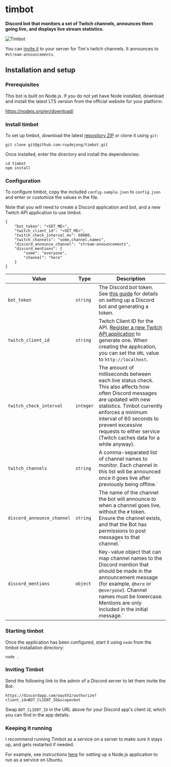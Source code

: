 # timbot
**Discord bot that monitors a set of Twitch channels, announces them going live, and displays live stream statistics.**

![Timbot](https://user-images.githubusercontent.com/6772638/36305243-09930efe-1313-11e8-98b1-fabf0aacde88.JPG)

You can [invite it](https://discordapp.com/oauth2/authorize?client_id=411670773330345984&scope=bot) to your server for Tim's twitch channels. It announces to `#stream-announcements`.

## Installation and setup

### Prerequisites

This bot is built on Node.js. If you do not yet have Node installed, download and install the latest LTS version from the official website for your platform:

https://nodejs.org/en/download/

### Install timbot

To set up timbot, download the latest [repository ZIP](https://github.com/roydejong/timbot/archive/master.zip) or clone it using `git`:

    git clone git@github.com:roydejong/timbot.git
    
Once installed, enter the directory and install the dependencies:

    cd timbot
    npm install
   
### Configuration
 
To configure timbot, copy the included `config-sample.json` to `config.json` and enter or customize the values in the file.

Note that you will need to create a Discord application and bot, and a new Twitch API application to use timbot.

    {
        "bot_token": "<SET_ME>",
        "twitch_client_id": "<SET_ME>",
        "twitch_check_interval_ms": 60000,
        "twitch_channels": "some,channel,names",
        "discord_announce_channel": "stream-announcements",
        "discord_mentions": {
            "some": "everyone",
            "channel": "here"
        }
    }

|Value|Type|Description|
|-----|----|-----------|
|`bot_token`|`string`|The Discord bot token. See [this guide](https://github.com/reactiflux/discord-irc/wiki/Creating-a-discord-bot-&-getting-a-token) for details on setting up a Discord bot and generating a token.|
|`twitch_client_id`|`string`|Twitch Client ID for the API. [Register a new Twitch API application](https://dev.twitch.tv/dashboard/apps) to generate one. When creating the application, you can set the `URL` value to `http://localhost`.|
|`twitch_check_interval`|`integer`|The amount of milliseconds between each live status check. This also affects how often Discord messages are updated with new statistics. Timbot currently enforces a minimum interval of 60 seconds to prevent excessive requests to either service (Twitch caches data for a while anyway).|
|`twitch_channels`|`string`|A comma-separated list of channel names to monitor. Each channel in this list will be announced once it goes live after previously being offline.`|
|`discord_announce_channel`|`string`|The name of the channel the bot will announce to when a channel goes live, without the `#` token. Ensure the channel exists, and that the Bot has permissions to post messages to that channel.`|
|`discord_mentions`|`object`|Key-value object that can map channel names to the Discord mention that should be made in the announcement message (for example, `@here` or `@everyone`). Channel names must be lowercase. Mentions are only included in the initial message.`| 

### Starting timbot

Once the application has been configured, start it using `node` from the timbot installation directory:

    node .
  
### Inviting Timbot

Send the following link to the admin of a Discord server to let them invite the Bot:

  `https://discordapp.com/oauth2/authorize?client_id=BOT_CLIENT_ID&scope=bot`
  
Swap `BOT_CLIENT_ID` in the URL above for your Discord app's client id, which you can find in the app details.

### Keeping it running

I recommend running Timbot as a service on a server to make sure it stays up, and gets restarted if needed.

For example, see instructions [here](https://hackernoon.com/making-node-js-service-always-alive-on-ubuntu-server-e20c9c0808e4#ae1f) for setting up a Node.js application to run as a service on Ubuntu.
